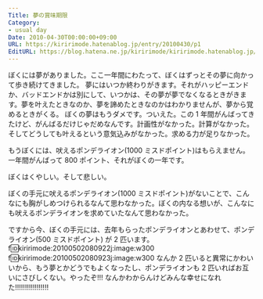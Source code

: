 ```yaml
---
Title: 夢の賞味期限
Category:
- usual day
Date: 2010-04-30T00:00:00+09:00
URL: https://kiririmode.hatenablog.jp/entry/20100430/p1
EditURL: https://blog.hatena.ne.jp/kiririmode/kiririmode.hatenablog.jp/atom/entry/8454420450078211945
---
```



ぼくには夢がありました。ここ一年間にわたって、ぼくはずっとその夢に向かって歩き続けてきました。
夢にはいつか終わりがきます。それがハッピーエンドか、バッドエンドかは別にして、いつかは、その夢が夢でなくなるときがきます。夢を叶えたときなのか、夢を諦めたときなのかはわかりませんが、夢から覚めるときがくる。
ぼくの夢はもうダメです。ついえた。この 1 年間がんばってきたけど、がんばるだけじゃだめなんです。計画性がなかった。計算がなかった。そしてどうしても叶えるという意気込みがなかった。求める力が足りなかった。


もうぼくには、吠えるポンデライオン(1000 ミスドポイント)はもらえません。一年間がんばって 800 ポイント、それがぼくの一年です。

ぼくはくやしい。そして悲しい。

ぼくの手元に吠えるポンデライオン(1000 ミスドポイント)がないことで、こんなにも胸がしめつけられるなんて思わなかった。ぼくの内なる想いが、こんなにも吠えるポンデライオンを求めていたなんて思わなかった。

ですから今、ぼくの手元には、去年もらったポンデライオンとあわせて、ポンデライオン(500 ミスドポイント) が 2 匹います。
f:id:kiririmode:20100502080922j:image:w300
f:id:kiririmode:20100502080923j:image:w300
なんか 2 匹いると異常にかわいいから、もう夢とかどうでもよくなったし、ポンデライオンも 2 匹いればお互いにさびしくない。やったぞ!!! なんかわからんけどみんな幸せになれた!!!!!!!!!!!!!!!!!
